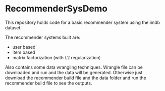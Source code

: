 # RecommenderSysDemo

This repository holds code for a basic recommender system using the imdb dataset.

The recommender systems built are:
- user based
- item based
- matrix factorization (with L2 regularization)

Also contains some data wrangling techniques.
Wrangle file can be downloaded and run and the data will be generated. Otherwise just download the recommender build file and the data folder and run the recommender build file to see the outputs.
